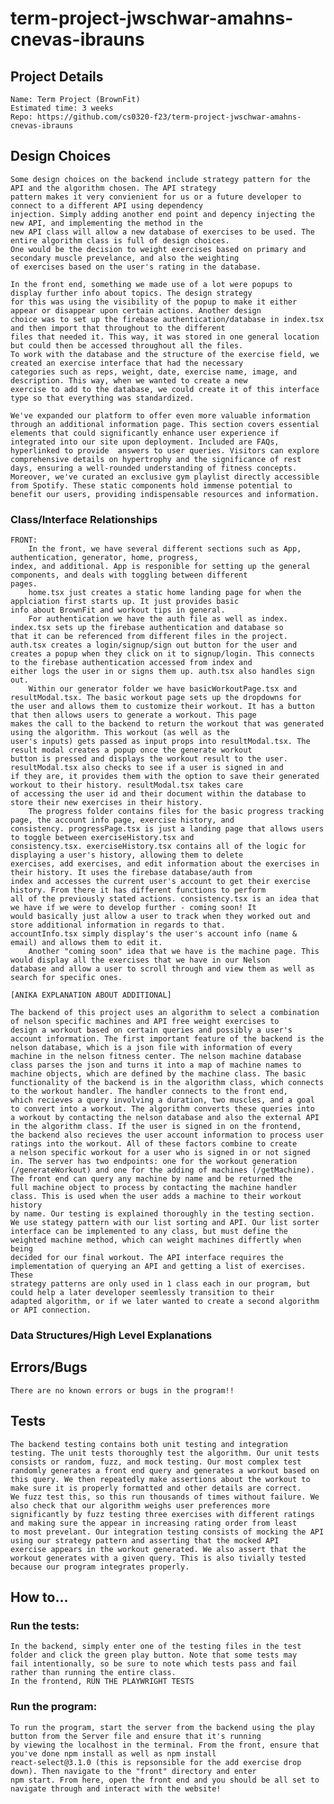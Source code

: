 # term-project-jwschwar-amahns-cnevas-ibrauns

## Project Details

    Name: Term Project (BrownFit)
    Estimated time: 3 weeks
    Repo: https://github.com/cs0320-f23/term-project-jwschwar-amahns-cnevas-ibrauns

## Design Choices

    Some design choices on the backend include strategy pattern for the API and the algorithm chosen. The API strategy 
    pattern makes it very convienient for us or a future developer to connect to a different API using dependency
    injection. Simply adding another end point and depency injecting the new API, and implementing the method in the 
    new API class will allow a new database of exercises to be used. The entire algorithm class is full of design choices. 
    One would be the decision to weight exercises based on primary and secondary muscle prevelance, and also the weighting
    of exercises based on the user's rating in the database. 
    
    In the front end, something we made use of a lot were popups to display further info about topics. The design strategy
    for this was using the visibility of the popup to make it either appear or disappear upon certain actions. Another design
    choice was to set up the firebase authentication/database in index.tsx and then import that throughout to the different 
    files that needed it. This way, it was stored in one general location but could then be accessed throughout all the files.
    To work with the database and the structure of the exercise field, we created an exercise interface that had the necessary
    categories such as reps, weight, date, exercise name, image, and description. This way, when we wanted to create a new 
    exercise to add to the database, we could create it of this interface type so that everything was standardized.

    We've expanded our platform to offer even more valuable information through an additional information page. This section covers essential elements that could significantly enhance user experience if integrated into our site upon deployment. Included are FAQs, hyperlinked to provide  answers to user queries. Visitors can explore comprehensive details on hypertrophy and the significance of rest days, ensuring a well-rounded understanding of fitness concepts. Moreover, we've curated an exclusive gym playlist directly accessible from Spotify. These static components hold immense potential to benefit our users, providing indispensable resources and information.

 
### Class/Interface Relationships
    FRONT: 
        In the front, we have several different sections such as App, authentication, generator, home, progress, 
    index, and additional. App is responible for setting up the general components, and deals with toggling between different 
    pages. 
        home.tsx just creates a static home landing page for when the applciation first starts up. It just provides basic
    info about BrownFit and workout tips in general.
        For authentication we have the auth file as well as index. index.tsx sets up the firebase authentication and database so
    that it can be referenced from different files in the project. auth.tsx creates a login/signup/sign out button for the user and
    creates a popup when they click on it to signup/login. This connects to the firebase authentication accessed from index and 
    either logs the user in or signs them up. auth.tsx also handles sign out.
        Within our generator folder we have basicWorkoutPage.tsx and resultModal.tsx. The basic workout page sets up the dropdowns for
    the user and allows them to customize their workout. It has a button that then allows users to generate a workout. This page 
    makes the call to the backend to return the workout that was generated using the algorithm. This workout (as well as the
    user's inputs) gets passed as input props into resultModal.tsx. The result modal creates a popup once the generate workout 
    button is pressed and displays the workout result to the user. resultModal.tsx also checks to see if a user is signed in and 
    if they are, it provides them with the option to save their generated workout to their history. resultModal.tsx takes care
    of accessing the user id and their document within the database to store their new exercises in their history. 
        The progress folder contains files for the basic progress tracking page, the account info page, exercise history, and
    consistency. progressPage.tsx is just a landing page that allows users to toggle between exerciseHistory.tsx and 
    consistency.tsx. exerciseHistory.tsx contains all of the logic for displaying a user's history, allowing them to delete
    exercises, add exercises, and edit information about the exercises in their history. It uses the firebase database/auth from 
    index and accesses the current user's account to get their exercise history. From there it has different functions to perform
    all of the previously stated actions. consistency.tsx is an idea that we have if we were to develop further - coming soon! It
    would basically just allow a user to track when they worked out and store additional information in regards to that.
    accountInfo.tsx simply display's the user's account info (name & email) and allows them to edit it. 
        Another "coming soon" idea that we have is the machine page. This would display all the exercises that we have in our Nelson
    database and allow a user to scroll through and view them as well as search for specific ones. 
    
    [ANIKA EXPLANATION ABOUT ADDITIONAL]

    The backend of this project uses an algorithm to select a combination of nelson specific machines and API free weight exercises to 
    design a workout based on certain queries and possibly a user's account information. The first important feature of the backend is the 
    nelson database, which is a json file with information of every machine in the nelson fitness center. The nelson machine database 
    class parses the json and turns it into a map of machine names to machine objects, which are defined by the machine class. The basic 
    functionality of the backend is in the algorithm class, which connects to the workout handler. The handler connects to the front end, 
    which recieves a query involving a duration, two muscles, and a goal to convert into a workout. The algorithm converts these queries into 
    a workout by contacting the nelson database and also the external API in the algorithm class. If the user is signed in on the frontend, 
    the backend also recieves the user account information to process user ratings into the workout. All of these factors combine to create
    a nelson specific workout for a user who is signed in or not signed in. The server has two endpoints: one for the workout generation
    (/generateWorkout) and one for the adding of machines (/getMachine). The front end can query any machine by name and be returned the 
    full machine object to process by contacting the machine handler class. This is used when the user adds a machine to their workout history 
    by name. Our testing is explained thoroughly in the testing section. We use stategy pattern with our list sorting and API. Our list sorter
    interface can be implemented to any class, but must define the weighted machine method, which can weight machines differtly when being 
    decided for our final workout. The API interface requires the implementation of querying an API and getting a list of exercises. These
    strategy patterns are only used in 1 class each in our program, but could help a later developer seemlessly transition to their 
    adapted algorithm, or if we later wanted to create a second algorithm or API connection. 
 
### Data Structures/High Level Explanations
   
## Errors/Bugs

    There are no known errors or bugs in the program!!

## Tests
    The backend testing contains both unit testing and integration testing. The unit tests thoroughly test the algorithm. Our unit tests
    consists or random, fuzz, and mock testing. Our most complex test randomly generates a front end query and generates a workout based on 
    this query. We then repeatedly make assertions about the workout to make sure it is properly formatted and other details are correct. 
    We fuzz test this, so this run thousands of times without failure. We also check that our algorithm weighs user preferences more 
    significantly by fuzz testing three exercises with different ratings and making sure the appear in increasing rating order from least 
    to most prevelant. Our integration testing consists of mocking the API using our strategy pattern and asserting that the mocked API 
    exercise appears in the workout generated. We also assert that the workout generates with a given query. This is also tivially tested
    because our program integrates properly. 

## How to...

### Run the tests:

    In the backend, simply enter one of the testing files in the test folder and click the green play button. Note that some tests may 
    fail intentionally, so be sure to note which tests pass and fail rather than running the entire class. 
    In the frontend, RUN THE PLAYWRIGHT TESTS

### Run the program:
    To run the program, start the server from the backend using the play button from the Server file and ensure that it's running
    by viewing the localhost in the terminal. From the front, ensure that you've done npm install as well as npm install
    react-select@3.1.0 (this is repsonsible for the add exercise drop down). Then navigate to the "front" directory and enter
    npm start. From here, open the front end and you should be all set to navigate through and interact with the website!
    
